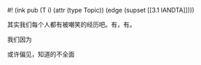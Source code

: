 #! (ink pub (T i) (attr (type Topic)) (edge (supset [[3.1 IANDTA]])))

其实我们每个人都有被嘲笑的经历吧。有，有。

我们因为

或许偏见，知道的不全面